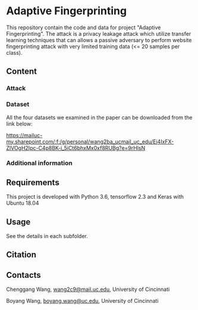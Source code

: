 # Adaptive Fingerprinting
This repository contain the code and data for project "Adaptive Fingerprinting". The attack is a privacy leakage attack which utilize transfer learning techniques that can allows a passive adversary to perform website fingerprinting attack with very limited training data (<= 20 samples per class).

## Content

### Attack

### Dataset
All the four datasets we examined in the paper can be downloaded from the link below: 

https://mailuc-my.sharepoint.com/:f:/g/personal/wang2ba_ucmail_uc_edu/Ej4IxFX-ZlVOgH2Ipc-C4p8BK-i_5iCt6bhxMx0xf8RUBg?e=9rHlsN

### Additional information

## Requirements
This project is developed with Python 3.6, tensorflow 2.3 and Keras with Ubuntu 18.04

## Usage
See the details in each subfolder.

## Citation


## Contacts
Chenggang Wang, wang2c9@mail.uc.edu, University of Cincinnati

Boyang Wang, boyang.wang@uc.edu, University of Cincinnati
